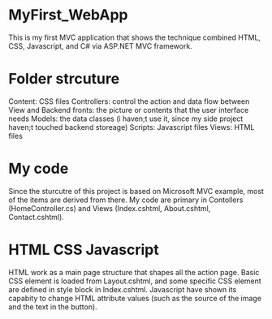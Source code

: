 # MyFirst_WebApp
This is my first MVC application that shows the technique combined HTML, CSS, Javascript, and C# via ASP.NET MVC framework.

# Folder strcuture
Content: CSS files
Controllers: control the action and data flow between View and Backend
fronts: the picture or contents that the user interface needs
Models: the data classes (i haven;t use it, since my side project haven;t touched backend storeage)
Scripts: Javascript files
Views: HTML files

# My code
Since the sturcutre of this project is based on Microsoft MVC example, most of the items are derived from there.
My code are primary in Contollers (HomeController.cs) and Views (Index.cshtml, About.cshtml, Contact.cshtml). 

# HTML CSS Javascript 
HTML work as a main page structure that shapes all the action page.
Basic CSS element is loaded from Layout.cshtml, and some specific CSS element are defined in style block in Index.cshtml.
Javascript have shown its capabity to change HTML attribute values (such as the source of the image and the text in the button).
